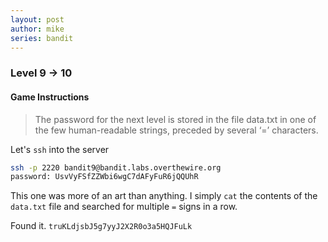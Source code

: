 ```yaml
---
layout: post
author: mike
series: bandit
---
```


### Level 9 -> 10
#### Game Instructions
> The password for the next level is stored in the file data.txt in one of the few human-readable strings, preceded by several ‘=’ characters.

Let's `ssh` into the server
```bash
ssh -p 2220 bandit9@bandit.labs.overthewire.org
password: UsvVyFSfZZWbi6wgC7dAFyFuR6jQQUhR
```

This one was more of an art than anything. I simply `cat` the contents of the `data.txt` file and searched for multiple `=` signs in a row.

Found it. `truKLdjsbJ5g7yyJ2X2R0o3a5HQJFuLk`
